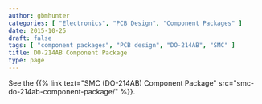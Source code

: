 ```yaml
---
author: gbmhunter
categories: [ "Electronics", "PCB Design", "Component Packages" ]
date: 2015-10-25
draft: false
tags: [ "component packages", "PCB design", "DO-214AB", "SMC" ]
title: DO-214AB Component Package
type: page
---
```


See the {{% link text="SMC (DO-214AB) Component Package" src="smc-do-214ab-component-package/" %}}.
